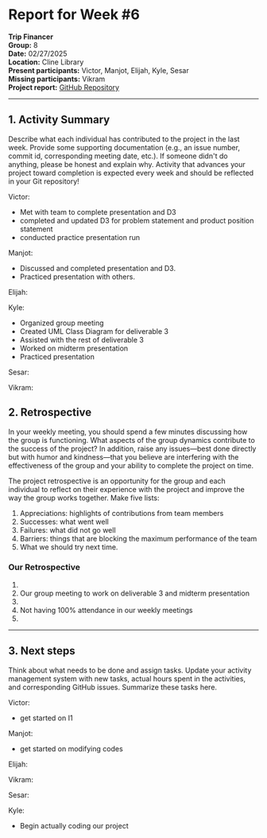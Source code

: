 # Report for Week #6

**Trip Financer**  
**Group:** 8  
**Date:** 02/27/2025  
**Location:** Cline Library  
**Present participants:**   Victor, Manjot, Elijah, Kyle, Sesar  
**Missing participants:**   Vikram  
**Project report:** [GitHub Repository](https://github.com/sesartrumpet/cs386-pennypilot.git)  

---

## 1. Activity Summary
Describe what each individual has contributed to the project in the last week.  Provide some supporting documentation (e.g., an issue number, commit id, corresponding meeting date, etc.).  If someone didn't do anything, please be honest and explain why. Activity that advances your project toward completion is expected every week and should be reflected in your Git repository!

Victor:  
- Met with team to complete presentation and D3
- completed and updated D3 for problem statement and product position statement
- conducted practice presentation run

Manjot:  
- Discussed and completed presentation and D3.  
- Practiced presentation with others.

Elijah:  

Kyle:  
- Organized group meeting  
- Created UML Class Diagram for deliverable 3  
- Assisted with the rest of deliverable 3  
- Worked on midterm presentation  
- Practiced presentation  

Sesar:  

Vikram:  

## 2. Retrospective
In your weekly meeting, you should spend a few minutes discussing how the group is functioning. What aspects of the group dynamics contribute to the success of the project? In addition, raise any issues—best done directly but with humor and kindness—that you believe are interfering with the effectiveness of the group and your ability to complete the project on time.

The project retrospective is an opportunity for the group and each individual to reflect on their experience with the project and improve the way the group works together. Make five lists:

1. Appreciations: highlights of contributions from team members
2. Successes: what went well
3. Failures: what did not go well
4. Barriers: things that are blocking the maximum performance of the team
5. What we should try next time.

### Our Retrospective
1. 
2. Our group meeting to work on deliverable 3 and midterm presentation  
3.  
4. Not having 100% attendance in our weekly meetings  
5.  

---

## 3. Next steps
Think about what needs to be done and assign tasks. Update your activity management system with new tasks, actual hours spent in the activities, and corresponding GitHub issues.  Summarize these tasks here.

Victor:  
- get started on I1

Manjot:   
- get started on modifying codes

Elijah:  

Vikram:  

Sesar:  

Kyle:  
- Begin actually coding our project